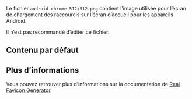 Le fichier `android-chrome-512x512.png` contient l’image utilisée pour l’écran de chargement des raccourcis sur l’écran d’accueil pour les appareils Android.

<doc-alert type="warning">
Il n’est pas recommandé d’éditer ce fichier.
</doc-alert>

## Contenu par défaut

<doc-image src="android-chrome-512x512.png" alt="Le logo de l’Assurance Maladie"></doc-image>

## Plus d’informations

Vous pouvez retrouver plus d’informations sur la documentation de [Real Favicon Generator](https://realfavicongenerator.net/faq).
